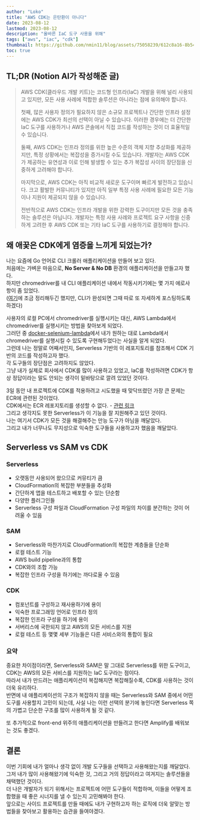 ```yaml
---
author: "Loko"
title: "AWS CDK는 은탄환이 아니다"
date: 2023-08-12
lastmod: 2023-08-12
description: "올바른 IaC 도구 사용을 위해"
tags: ["aws", "iac", "cdk"]
thumbnail: https://github.com/nmin11/blog/assets/75058239/612c8a16-8b54-4358-9a99-622be1afede2
toc: true
---
```


## TL;DR (Notion AI가 작성해준 글)

> AWS CDK(클라우드 개발 키트)는 코드형 인프라(IaC) 개발을 위해 널리 사용되고 있지만, 모든 사용 사례에 적합한 솔루션은 아니라는 점에 유의해야 합니다.
>
> 첫째, 많은 사용자 정의가 필요하지 않은 소규모 프로젝트나 간단한 인프라 설정에는 AWS CDK가 최선의 선택이 아닐 수 있습니다. 이러한 경우에는 더 간단한 IaC 도구를 사용하거나 AWS 콘솔에서 직접 코드를 작성하는 것이 더 효율적일 수 있습니다.
>
> 둘째, AWS CDK는 인프라 정의를 위한 높은 수준의 객체 지향 추상화를 제공하지만, 특정 상황에서는 복잡성을 증가시킬 수도 있습니다. 개발자는 AWS CDK가 제공하는 유연성과 이로 인해 발생할 수 있는 추가 복잡성 사이의 장단점을 신중하게 고려해야 합니다.
>
> 마지막으로, AWS CDK는 아직 비교적 새로운 도구이며 빠르게 발전하고 있습니다. 크고 활발한 커뮤니티가 있지만 아직 일부 특정 사용 사례에 필요한 모든 기능이나 지원이 제공되지 않을 수 있습니다.
>
> 전반적으로 AWS CDK는 인프라 개발을 위한 강력한 도구이지만 모든 것을 충족하는 솔루션은 아닙니다. 개발자는 특정 사용 사례와 프로젝트 요구 사항을 신중하게 고려한 후 AWS CDK 또는 기타 IaC 도구를 사용하기로 결정해야 합니다.

## 왜 애꿎은 CDK에게 염증을 느끼게 되었는가?

나는 요즘에 Go 언어로 CLI 크롤러 애플리케이션을 만들어 보고 있다.  
처음에는 가벼운 마음으로, **No Server & No DB** 환경의 애플리케이션을 만들고자 했다.  
하지만 chromedriver를 내 CLI 애플리케이션 내에서 작동시키기에는 몇 가지 에로사항이 좀 있었다.  
([여기](https://loko1124.tistory.com/193#%ED%--%AC%EB%A-%A-%EB%-F%AC%--%EA%B-%AC%ED%--%--%EC%-D%B-%EB%-D%BC%EB%-A%--%--%EA%B-%--%EC%-D%--%--%EC%--%-D%EA%B-%--%EB%B-%B-%EB%-B%A-%--%EC%--%B-%EB%A-%A-%EC%-B%-C%EC%--%-C:~:text=%EC%9E%91%EB%8F%99%ED%95%B4%EC%A3%BC%EA%B8%B0%EB%A5%BC%20%EB%B0%94%EB%9D%BC%EB%8A%94%20%EB%B0%94%EC%9D%B4%EB%8B%A4.-,%ED%81%AC%EB%A1%A4%EB%9F%AC%20%EA%B5%AC%ED%98%84%EC%9D%B4%EB%9D%BC%EB%8A%94%20%EA%B2%83%EC%9D%80%20%EC%83%9D%EA%B0%81%EB%B3%B4%EB%8B%A4%20%EC%96%B4%EB%A0%A4%EC%9B%8C%EC%84%9C,-%EC%9A%94%EC%A6%98%20%ED%95%84%EC%9E%90%EB%8A%94%20%EC%82%AC%EC%9D%B4%EB%93%9C%EB%A1%9C)에 조금 정리해두긴 했지만, CLI가 완성되면 그때 따로 또 자세하게 포스팅하도록 하겠다)

사용자의 로컬 PC에서 chromedriver를 실행시키는 대신, AWS Lambda에서 chromedriver를 실행시키는 방법을 찾아보게 되었다.  
그러던 중 [docker-selenium-lambda](https://github.com/umihico/docker-selenium-lambda)에서 내가 원하는 대로 Lambda에서 chromedriver를 실행시킬 수 있도록 구현해두었다는 사실을 알게 되었다.  
그런데 나는 정말로 어째서인지, Serverless 기반의 이 레포지토리를 참조해서 CDK 기반의 코드를 작성하고자 했다.  
각 도구들의 장단점은 고려하지도 않았다.  
그냥 내가 실제로 회사에서 CDK를 많이 사용하고 있었고, IaC를 작성하려면 CDK가 항상 정답이라는 말도 안되는 생각이 밑바탕으로 깔려 있었던 것이다.

3일 동안 내 프로젝트에 CDK를 적용하려고 시도했을 때 맞닥뜨렸던 가장 큰 문제는 ECR에 관련된 것이었다.  
CDK에서는 ECR 레포지토리를 생성할 수 없다. - [관련 링크](https://stackoverflow.com/questions/67392204/aws-cdk-push-image-to-ecr)  
그리고 생각지도 못한 Serverless가 이 기능을 잘 지원해주고 있던 것이다.  
나는 여기서 CDK가 모든 것을 해결해주는 만능 도구가 아님을 깨달았다.  
그리고 내가 너무나도 무지성으로 익숙한 도구들을 사용하고자 했음을 깨달았다.

## Serverless vs SAM vs CDK

### Serverless

- 오랫동안 사용되어 왔으므로 커뮤티가 큼
- CloudFormation의 복잡한 부분들을 추상화
- 간단하게 앱을 테스트하고 배포할 수 있는 단순함
- 다양한 플러그인들
- Serverless 구성 파일과 CloudFormation 구성 파일의 차이를 분간하는 것이 어려울 수 있음

### SAM

- Serverless와 마찬가지로 CloudFormation의 복잡한 계층들을 단순화
- 로컬 테스트 기능
- AWS build pipeline과의 통합
- CDK와의 조합 가능
- 복잡한 인프라 구성을 하기에는 까다로울 수 있음

### CDK

- 컴포넌트를 구성하고 재사용하기에 용이
- 익숙한 프로그래밍 언어로 인프라 정의
- 복잡한 인프라 구성을 하기에 용이
- 서버리스에 국한되지 않고 AWS의 모든 서비스를 지원
- 로컬 테스트 등 몇몇 세부 기능들은 다른 서비스와의 통합이 필요

### 요약

중요한 차이점이라면, Serverless와 SAM은 말 그대로 Serverless를 위한 도구이고, CDK는 AWS의 모든 서비스를 지원하는 IaC 도구라는 점이다.  
따라서 내가 만드려는 애플리케이션이 복잡해지면 복잡해질수록, CDK를 사용하는 것이 더욱 유리하다.  
반면에 내 애플리케이션의 구조가 복잡하지 않을 때는 Serverless와 SAM 중에서 어떤 도구를 사용할지 고민이 되는데, 사실 나는 이런 선택의 분기에 놓인다면 Serverless 쪽의 가볍고 단순한 구조를 많이 사용하게 될 것 같다.

또 추가적으로 front-end 위주의 애플리케이션을 만들려고 한다면 Amplify를 배워보는 것도 좋겠다.

## 결론

이번 기회에 내가 얼마나 생각 없이 개발 도구들을 선택하고 사용해왔는지를 깨달았다.  
그저 내가 많이 사용해왔기에 익숙한 것, 그리고 거의 정답이라고 여겨지는 솔루션들을 채택했던 것이다.  
더 나은 개발자가 되기 위해서는 프로젝트에 어떤 도구들이 적합하며, 이들을 어떻게 조합했을 때 좋은 시너지를 낼 수 있는지 고민해봐야 한다.  
앞으로는 사이드 프로젝트를 만들 때에도 내가 구현하고자 하는 로직에 더욱 알맞는 방법들을 찾아보고 활용하는 습관을 들여야겠다.
